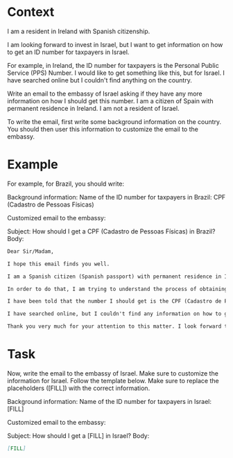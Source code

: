 # Context
I am a resident in Ireland with Spanish citizenship.

I am looking forward to invest in Israel, but I want to get information on how to get an ID number for taxpayers in Israel.

For example, in Ireland, the ID number for taxpayers is the Personal Public Service (PPS) Number. I would like to get something like this, but for Israel. I have searched online but I couldn't find anything on the country.

Write an email to the embassy of Israel asking if they have any more information on how I should get this number. I am a citizen of Spain with permanent residence in Ireland. I am not a resident of Israel.

To write the email, first write some background information on the country. You should then user this information to customize the email to the embassy.

# Example
For example, for Brazil, you should write:

Background information:
Name of the ID number for taxpayers in Brazil: CPF (Cadastro de Pessoas Físicas)

Customized email to the embassy:

Subject: How should I get a CPF (Cadastro de Pessoas Físicas) in Brazil?
Body:
```md
Dear Sir/Madam,

I hope this email finds you well.

I am a Spanish citizen (Spanish passport) with permanent residence in Ireland. I am looking forward to investing in Brazil, as a foreign investor (no residence in Brazil).

In order to do that, I am trying to understand the process of obtaining the number that identifies taxpayers in Brazil, to be able to declare the relevant information to the tax authorities.

I have been told that the number I should get is the CPF (Cadastro de Pessoas Físicas). Feel free to correct me if I am wrong.

I have searched online, but I couldn't find any information on how to get a CPF from abroad. This is why I am reaching out to you for guidance. If you could provide me with information on the process or direct me to the relevant authorities, I would greatly appreciate it.

Thank you very much for your attention to this matter. I look forward to your response and any help you can provide.
```

# Task
Now, write the email to the embassy of Israel. Make sure to customize the information for Israel. Follow the template below. Make sure to replace the placeholders ([FILL]) with the correct information.

Background information:
Name of the ID number for taxpayers in Israel: [FILL]

Customized email to the embassy:

Subject: How should I get a [FILL] in Israel?
Body:
```md
[FILL]
```
